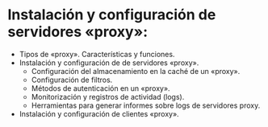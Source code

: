 # Instalación y configuración de servidores «proxy»:
- Tipos de «proxy». Características y funciones.
- Instalación y configuración de de servidores «proxy».
  - Configuración del almacenamiento en la caché de un «proxy».
  - Configuración de filtros.
  - Métodos de autenticación en un «proxy».
  - Monitorización y registros de actividad (logs).
  - Herramientas para generar informes sobre logs de servidores proxy.
- Instalación y configuración de clientes «proxy». 
